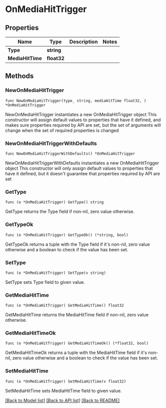 # OnMediaHitTrigger

## Properties

Name | Type | Description | Notes
------------ | ------------- | ------------- | -------------
**Type** | **string** |  | 
**MediaHitTime** | **float32** |  | 

## Methods

### NewOnMediaHitTrigger

`func NewOnMediaHitTrigger(type_ string, mediaHitTime float32, ) *OnMediaHitTrigger`

NewOnMediaHitTrigger instantiates a new OnMediaHitTrigger object
This constructor will assign default values to properties that have it defined,
and makes sure properties required by API are set, but the set of arguments
will change when the set of required properties is changed

### NewOnMediaHitTriggerWithDefaults

`func NewOnMediaHitTriggerWithDefaults() *OnMediaHitTrigger`

NewOnMediaHitTriggerWithDefaults instantiates a new OnMediaHitTrigger object
This constructor will only assign default values to properties that have it defined,
but it doesn't guarantee that properties required by API are set

### GetType

`func (o *OnMediaHitTrigger) GetType() string`

GetType returns the Type field if non-nil, zero value otherwise.

### GetTypeOk

`func (o *OnMediaHitTrigger) GetTypeOk() (*string, bool)`

GetTypeOk returns a tuple with the Type field if it's non-nil, zero value otherwise
and a boolean to check if the value has been set.

### SetType

`func (o *OnMediaHitTrigger) SetType(v string)`

SetType sets Type field to given value.


### GetMediaHitTime

`func (o *OnMediaHitTrigger) GetMediaHitTime() float32`

GetMediaHitTime returns the MediaHitTime field if non-nil, zero value otherwise.

### GetMediaHitTimeOk

`func (o *OnMediaHitTrigger) GetMediaHitTimeOk() (*float32, bool)`

GetMediaHitTimeOk returns a tuple with the MediaHitTime field if it's non-nil, zero value otherwise
and a boolean to check if the value has been set.

### SetMediaHitTime

`func (o *OnMediaHitTrigger) SetMediaHitTime(v float32)`

SetMediaHitTime sets MediaHitTime field to given value.



[[Back to Model list]](../README.md#documentation-for-models) [[Back to API list]](../README.md#documentation-for-api-endpoints) [[Back to README]](../README.md)


